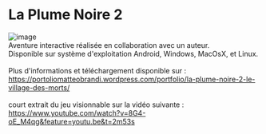 # La Plume Noire 2

![image](http://image.noelshack.com/fichiers/2016/45/1478639387-screenshot1.png)
</br>
Aventure interactive réalisée en collaboration avec un auteur.</br>
Disponible sur système d'exploitation Android, Windows, MacOsX, et Linux.</br>
</br>
Plus d'informations et téléchargement disponible sur :
https://portoliomatteobrandi.wordpress.com/portfolio/la-plume-noire-2-le-village-des-morts/
</br></br>
court extrait du jeu visionnable sur la vidéo suivante :
https://www.youtube.com/watch?v=8G4-oE_M4qg&feature=youtu.be&t=2m53s
